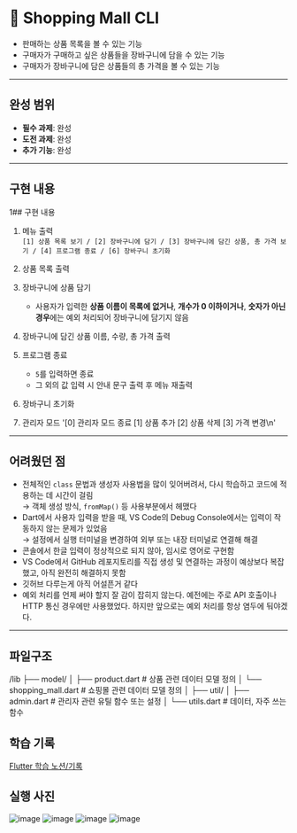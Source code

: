 # 🛒 Shopping Mall CLI

- 판매하는 상품 목록을 볼 수 있는 기능
- 구매자가 구매하고 싶은 상품들을 장바구니에 담을 수 있는 기능
- 구매자가 장바구니에 담은 상품들의 총 가격을 볼 수 있는 기능

---

## 완성 범위

- **필수 과제**: 완성 
- **도전 과제**: 완성
- **추가 기능**: 완성

---

## 구현 내용

1## 구현 내용

1. 메뉴 출력  
   `[1] 상품 목록 보기 / [2] 장바구니에 담기 / [3] 장바구니에 담긴 상품, 총 가격 보기 / [4] 프로그램 종료 / [6] 장바구니 초기화`

2. 상품 목록 출력  

3. 장바구니에 상품 담기  
   - 사용자가 입력한 **상품 이름이 목록에 없거나**, **개수가 0 이하이거나**, **숫자가 아닌 경우**에는 예외 처리되어 장바구니에 담기지 않음  

4. 장바구니에 담긴 상품 이름, 수량, 총 가격 출력  

5. 프로그램 종료  
   - `5`를 입력하면 종료  
   - 그 외의 값 입력 시 안내 문구 출력 후 메뉴 재출력  

6. 장바구니 초기화

7. 관리자 모드 '[0] 관리자 모드 종료 [1] 상품 추가 [2] 상품 삭제 [3] 가격 변경\n'


---
## 어려웠던 점

- 전체적인 `class` 문법과 생성자 사용법을 많이 잊어버려서, 다시 학습하고 코드에 적용하는 데 시간이 걸림  
  → 객체 생성 방식, `fromMap()` 등 사용부분에서 헤맸다
- Dart에서 사용자 입력을 받을 때, VS Code의 Debug Console에서는 입력이 작동하지 않는 문제가 있었음  
  → 설정에서 실행 터미널을 변경하여 외부 또는 내장 터미널로 연결해 해결
- 콘솔에서 한글 입력이 정상적으로 되지 않아, 임시로 영어로 구현함
- VS Code에서 GitHub 레포지토리를 직접 생성 및 연결하는 과정이 예상보다 복잡했고, 아직 완전히 해결하지 못함
- 깃허브 다루는게 아직 어설픈거 같다
- 예외 처리를 언제 써야 할지 잘 감이 잡히지 않는다. 예전에는 주로 API 호출이나 HTTP 통신 경우에만 사용했었다. 하지만 앞으로는 예외 처리를 항상 염두에 둬야겠다.

---
## 파일구조
/lib
├── model/
│   ├── product.dart           # 상품 관련 데이터 모델 정의
│   └── shopping_mall.dart     # 쇼핑몰 관련 데이터 모델 정의
│
├── util/
│   ├── admin.dart             # 관리자 관련 유틸 함수 또는 설정
│   └── utils.dart             # 데이터, 자주 쓰는 함수

## 학습 기록

[Flutter 학습 노션/기록](https://www.notion.so/Flutter-3377d32b3bda4878abd1bb2763b523fa) 

## 실행 사진
![image](https://github.com/user-attachments/assets/f6c0bcd8-113c-4143-8b07-9e7c015cd1ac)
![image](https://github.com/user-attachments/assets/3c845344-9802-4b01-8071-5dddad5042e9)
![image](https://github.com/user-attachments/assets/7d6601be-6b59-4c12-96f4-c75604b3d9d9)
![image](https://github.com/user-attachments/assets/66f1c4d0-508e-4aee-bcbe-53e1716fdc40)


